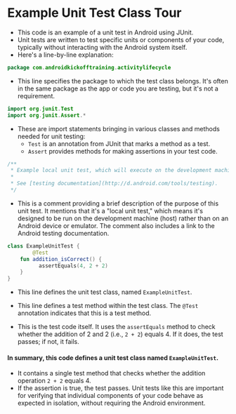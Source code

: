# Example Unit Test Class Tour

- This code is an example of a unit test in Android using JUnit.
- Unit tests are written to test specific units or components of your code, typically without interacting with the Android system itself.
- Here's a line-by-line explanation:

```kotlin
package com.androidkickofftraining.activitylifecycle
```

- This line specifies the package to which the test class belongs. It's often in the same package as the app or code you are testing, but it's not a requirement.

```kotlin
import org.junit.Test
import org.junit.Assert.*
```

- These are import statements bringing in various classes and methods needed for unit testing:
  - `Test` is an annotation from JUnit that marks a method as a test.
  - `Assert` provides methods for making assertions in your test code.

```kotlin
/**
 * Example local unit test, which will execute on the development machine (host).
 *
 * See [testing documentation](http://d.android.com/tools/testing).
 */
```

- This is a comment providing a brief description of the purpose of this unit test. It mentions that it's a "local unit test," which means it's designed to be run on the development machine (host) rather than on an Android device or emulator. The comment also includes a link to the Android testing documentation.

```kotlin
class ExampleUnitTest {
        @Test
    fun addition_isCorrect() {
          assertEquals(4, 2 + 2)
    }
}
```

- This line defines the unit test class, named `ExampleUnitTest`.

- This line defines a test method within the test class. The `@Test` annotation indicates that this is a test method.

- This is the test code itself. It uses the `assertEquals` method to check whether the addition of 2 and 2 (i.e., `2 + 2`) equals 4. If it does, the test passes; if not, it fails.

#### In summary, this code defines a unit test class named `ExampleUnitTest`. 
- It contains a single test method that checks whether the addition operation `2 + 2` equals 4. 
- If the assertion is true, the test passes. Unit tests like this are important for verifying that individual components of your code behave as expected in isolation, without requiring the Android environment.
